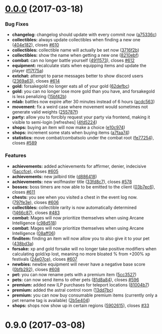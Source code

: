 <a name="0.0.0"></a>
# [0.0.0](https://github.com/IdleLands/IdleLands/compare/0.9.0...v0.0.0) (2017-03-18)


### Bug Fixes

* **changelog:** changelog should update with every commit now ([a75336c](https://github.com/IdleLands/IdleLands/commit/a75336c))
* **collectibles:** always update collectibles when finding a new one ([404e182](https://github.com/IdleLands/IdleLands/commit/404e182)), closes [#610](https://github.com/IdleLands/IdleLands/issues/610)
* **collectibles:** collectible name will actually be set now ([3716f2b](https://github.com/IdleLands/IdleLands/commit/3716f2b))
* **collectibles:** show the name when getting a new one ([8210ebf](https://github.com/IdleLands/IdleLands/commit/8210ebf))
* **combat:** can no longer battle yourself ([4911573](https://github.com/IdleLands/IdleLands/commit/4911573)), closes [#612](https://github.com/IdleLands/IdleLands/issues/612)
* **equipment:** recalculate stats when equipping items and update the player ([f17f75a](https://github.com/IdleLands/IdleLands/commit/f17f75a))
* **extchat:** attempt to parse messages better to show discord users ([2369a63](https://github.com/IdleLands/IdleLands/commit/2369a63)), closes [#614](https://github.com/IdleLands/IdleLands/issues/614)
* **gold:** forsakegold no longer eats all of your gold ([62defbc](https://github.com/IdleLands/IdleLands/commit/62defbc))
* **gold:** you can no longer lose more gold than you have, and forsakegold is less penalizing ([15bf42b](https://github.com/IdleLands/IdleLands/commit/15bf42b))
* **mlab:** battles now expire after 30 minutes instead of 6 hours ([acdc563](https://github.com/IdleLands/IdleLands/commit/acdc563))
* **movement:** fix a weird case where movement would sometimes not generate valid weights ([255787f](https://github.com/IdleLands/IdleLands/commit/255787f))
* **party:** allow you to forcibly request your party via frontend, making it visible to semi-login [refreshes] ([4fd5224](https://github.com/IdleLands/IdleLands/commit/4fd5224))
* **shops:** buying an item will now make a choice ([e10c974](https://github.com/IdleLands/IdleLands/commit/e10c974))
* **shops:** increment some stats when buying items ([a7faa74](https://github.com/IdleLands/IdleLands/commit/a7faa74))
* **statistics:** move combat/combatsolo under the combat root ([fe77254](https://github.com/IdleLands/IdleLands/commit/fe77254)), closes [#589](https://github.com/IdleLands/IdleLands/issues/589)


### Features

* **achievements:** added achievements for affirmer, denier, indecisive ([5accfce](https://github.com/IdleLands/IdleLands/commit/5accfce)), closes [#605](https://github.com/IdleLands/IdleLands/issues/605)
* **achievements:** new jailbird title ([d886418](https://github.com/IdleLands/IdleLands/commit/d886418))
* **achievements:** new wolfmaster title ([33fd8c7](https://github.com/IdleLands/IdleLands/commit/33fd8c7)), closes [#578](https://github.com/IdleLands/IdleLands/issues/578)
* **bosses:** boss timers are now able to be emitted to the client ([03b7ec6](https://github.com/IdleLands/IdleLands/commit/03b7ec6)), closes [#611](https://github.com/IdleLands/IdleLands/issues/611)
* **chests:** you see when you visited a chest in the event log now. ([797fe3e](https://github.com/IdleLands/IdleLands/commit/797fe3e)), closes [#606](https://github.com/IdleLands/IdleLands/issues/606)
* **collectibles:** collectible rarity is now automatically determined ([1466c87](https://github.com/IdleLands/IdleLands/commit/1466c87)), closes [#483](https://github.com/IdleLands/IdleLands/issues/483)
* **combat:** Mages will now prioritize themselves when using Arcane Intelligence ([c98d518](https://github.com/IdleLands/IdleLands/commit/c98d518))
* **combat:** Mages will now prioritize themselves when using Arcane Intelligence ([08aff06](https://github.com/IdleLands/IdleLands/commit/08aff06))
* **finditem:** finding an item will now allow you to also give it to your pet ([438bd3a](https://github.com/IdleLands/IdleLands/commit/438bd3a))
* **forsake:** xp and gold forsake will no longer take positive modifiers when calculating gold/xp lost, meaning no more bloated % from +200% xp festivals ([24e07ce](https://github.com/IdleLands/IdleLands/commit/24e07ce)), closes [#607](https://github.com/IdleLands/IdleLands/issues/607)
* **newbies:** newbie equipment will never have a negative base score ([0bfb292](https://github.com/IdleLands/IdleLands/commit/0bfb292)), closes [#608](https://github.com/IdleLands/IdleLands/issues/608)
* **pet:** you can now rename pets with a premium item ([5cc3527](https://github.com/IdleLands/IdleLands/commit/5cc3527))
* **pets:** can now send items to other pets ([81d8a84](https://github.com/IdleLands/IdleLands/commit/81d8a84)), closes [#596](https://github.com/IdleLands/IdleLands/issues/596)
* **premium:** added new ILP purchases for teleport locations ([81004b7](https://github.com/IdleLands/IdleLands/commit/81004b7))
* **premium:** added the astral control room ([13dd7bc](https://github.com/IdleLands/IdleLands/commit/13dd7bc))
* **premium:** you can now buy consumable premium items (currently only a pet rename tag is available) ([2b5e404](https://github.com/IdleLands/IdleLands/commit/2b5e404))
* **shops:** shops now show up in certain regions ([5902615](https://github.com/IdleLands/IdleLands/commit/5902615)), closes [#33](https://github.com/IdleLands/IdleLands/issues/33)



<a name="0.9.0"></a>
# 0.9.0 (2017-03-08)



